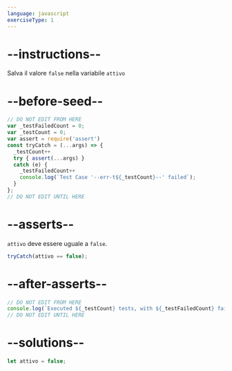```yaml
---
language: javascript
exerciseType: 1
---
```


# --instructions--

Salva il valore `false` nella variabile `attivo`

# --before-seed--

```javascript
// DO NOT EDIT FROM HERE
var _testFailedCount = 0;
var _testCount = 0;
var assert = require('assert')
const tryCatch = (...args) => {
  _testCount++
  try { assert(...args) }
  catch (e) {
    _testFailedCount++
    console.log(`Test Case '--err-t${_testCount}--' failed`);
  }
};
// DO NOT EDIT UNTIL HERE
```

# --asserts--

`attivo` deve essere uguale a `false`.

```javascript
tryCatch(attivo == false);
```

# --after-asserts--

```javascript
// DO NOT EDIT FROM HERE 
console.log(`Executed ${_testCount} tests, with ${_testFailedCount} failures`);
// DO NOT EDIT UNTIL HERE
```

# --solutions--

```javascript
let attivo = false;
```
